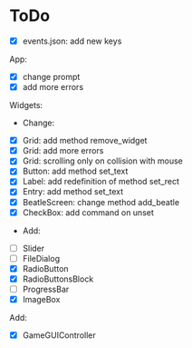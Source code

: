 # ToDo

- [X] events.json: add new keys

App:
 - [X] change prompt
 - [X] add more errors

Widgets:
 - Change:
 - [X] Grid: add method remove_widget
 - [X] Grid: add more errors
 - [X] Grid: scrolling only on collision with mouse
 - [X] Button: add method set_text
 - [X] Label: add redefinition of method set_rect
 - [X] Entry: add method set_text
 - [X] BeatleScreen: change method add_beatle
 - [X] CheckBox: add command on unset
 - Add:
 - [ ] Slider
 - [ ] FileDialog
 - [X] RadioButton
 - [X] RadioButtonsBlock
 - [ ] ProgressBar
 - [X] ImageBox

Add:
 - [X] GameGUIController
